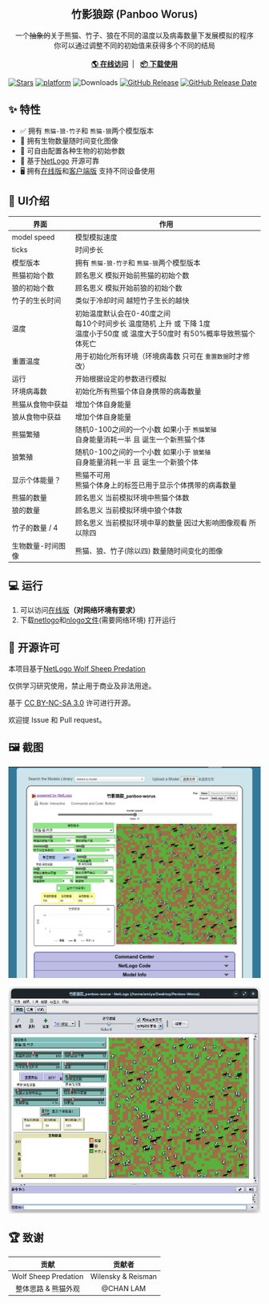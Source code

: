 <!--
 * @Author: Amiya mc.amiya@qq.com
 * @Date: 2024-11-16 21:16:54
 * @LastEditors: Amiya mc.amiya@qq.com
 * @LastEditTime: 2024-11-16 23:14:22
 * @FilePath: /Panboo-Worus/README.md
 * @Description: 竹影狼踪的README文件
-->

<h2 align="center" style="font-weight: 600">竹影狼踪 (Panboo Worus)</h2>
<p align="center">
    一个<s>抽象的</s>关于熊猫、竹子、狼在不同的温度以及病毒数量下发展模拟的程序
    <br />
    你可以通过调整不同的初始值来获得多个不同的结局
    <br />
    <br />
    <a href="http://www.netlogoweb.org/launch#https://raw.githubusercontent.com/mcAmiya/Panboo-Worus/master/竹影狼踪_panboo-worus.nlogo" target="blank"><strong>🌎 在线访问</strong></a>  |  
    <a href="https://github.com/mcAmiya/Panboo-Worus/releases" target="blank"><strong>📦️ 下载使用</strong></a>
</p>

[![Stars](https://img.shields.io/github/stars/mcAmiya/Panboo-Worus?label=stars)](https://github.com/mcAmiya/Panboo-Worus)  [![platform](https://img.shields.io/badge/platform-netlogo-blue.svg)](https://ccl.northwestern.edu/netlogo/)  ![Downloads](https://img.shields.io/github/downloads/mcAmiya/Panboo-Worus/total)  [![GitHub Release](https://img.shields.io/github/v/release/mcAmiya/Panboo-Worus)](https://github.com/mcAmiya/Panboo-Worus/releases)  [![GitHub Release Date](https://img.shields.io/github/release-date/mcAmiya/Panboo-Worus)](https://github.com/mcAmiya/Panboo-Worus/releases)

## ✨ 特性

- ✅ 拥有 `熊猫-狼-竹子`和 `熊猫-狼`两个模型版本
- 📃 拥有生物数量随时间变化图像
- 🧩 可自由配置各种生物的初始参数
- 💾 基于[NetLogo](https://ccl.northwestern.edu/netlogo/) 开源可靠
- 🖥️ 拥有[在线版](http://www.netlogoweb.org/launch#https://raw.githubusercontent.com/mcAmiya/Panboo-Worus/master/竹影狼踪_panboo-worus.nlogo)和[客户端版](https://ccl.northwestern.edu/netlogo/download.shtml) 支持不同设备使用

## 🧰 UI介绍

| 界面              | 作用                                                                                                                                   |
| ----------------- | -------------------------------------------------------------------------------------------------------------------------------------- |
| model speed       | 模型模拟速度                                                                                                                           |
| ticks             | 时间步长                                                                                                                               |
| 模型版本          | 拥有 `熊猫-狼-竹子`和 `熊猫-狼`两个模型版本                                                                                        |
| 熊猫初始个数      | 顾名思义 模拟开始前熊猫的初始个数                                                                                                      |
| 狼的初始个数      | 顾名思义 模拟开始前狼的初始个数                                                                                                        |
| 竹子的生长时间    | 类似于冷却时间 越短竹子生长的越快                                                                                                      |
| 温度              | 初始温度默认会在0-40度之间<br />每10个时间步长 温度随机 上升 或 下降 1度<br />温度小于50度 或 温度大于50度时 有50%概率导致熊猫个体死亡 |
| 重置温度          | 用于初始化所有环境（环境病毒数 只可在 `重置数据`时才修改）                                                                           |
| 运行              | 开始根据设定的参数进行模拟                                                                                                             |
| 环境病毒数        | 初始化所有熊猫个体自身携带的病毒数量                                                                                                   |
| 熊猫从食物中获益  | 增加个体自身能量                                                                                                                       |
| 狼从食物中获益    | 增加个体自身能量                                                                                                                       |
| 熊猫繁殖          | 随机0-100之间的一个小数 如果小于 `熊猫繁殖`<br />自身能量消耗一半 且 诞生一个新熊猫个体                                              |
| 狼繁殖            | 随机0-100之间的一个小数 如果小于 `狼繁殖`<br />自身能量消耗一半 且 诞生一个新狼个体                                                  |
| 显示个体能量？    | 熊猫不可用<br />熊猫个体身上的标签已用于显示个体携带的病毒数量                                                                         |
| 熊猫的数量        | 顾名思义 当前模拟环境中熊猫个体数                                                                                                      |
| 狼的数量          | 顾名思义 当前模拟环境中狼个体数                                                                                                        |
| 竹子的数量 / 4    | 顾名思义 当前模拟环境中草的数量 因过大影响图像观看 所以除四                                                                            |
| 生物数量-时间图像 | 熊猫、狼、竹子(除以四) 数量随时间变化的图像                                                                                            |

## 💻 运行

1. 可以访问[在线版](http://www.netlogoweb.org/launch#https://raw.githubusercontent.com/mcAmiya/Panboo-Worus/master/竹影狼踪_panboo-worus.nlogo)**（对网络环境有要求）**
2. 下载[netlogo](https://ccl.northwestern.edu/netlogo/download.shtml)和[nlogo文件](https://github.com/mcAmiya/Panboo-Worus/releases)(需要网络环境) 打开运行

## 📜 开源许可

本项目基于[NetLogo Wolf Sheep Predation](https://ccl.northwestern.edu/netlogo/models/WolfSheepPredation)

仅供学习研究使用，禁止用于商业及非法用途。

基于 [CC BY-NC-SA 3.0](https://creativecommons.org/licenses/by-nc-sa/3.0/) 许可进行开源。

欢迎提 Issue 和 Pull request。

## 🖼️ 截图

![web](./pic/Screenshot_web.png "网页端")

![client](./pic/Screenshot_client.png "客户端")

## 🏆 致谢

|         贡献         |       贡献者       |
| :------------------: | :----------------: |
| Wolf Sheep Predation | Wilensky & Reisman |
| 整体思路 & 熊猫外观 |     @CHAN LAM     |
